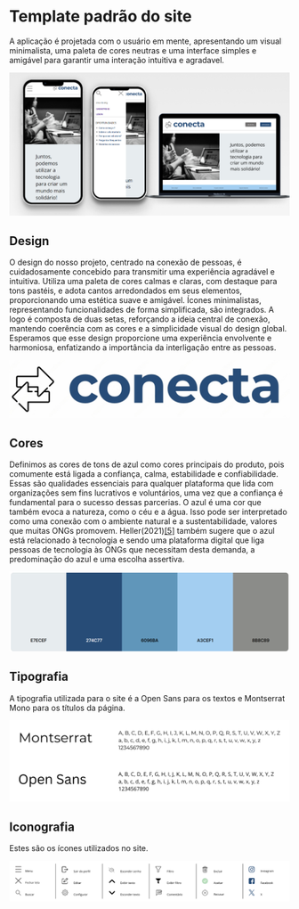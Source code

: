 # Template padrão do site

A aplicação é projetada com o usuário em mente, apresentando um visual minimalista, uma paleta de cores neutras e uma interface simples e amigável para garantir uma interação intuitiva e agradavel.

![Layout](./imagens_template/layout.png)


## Design

O design do nosso projeto, centrado na conexão de pessoas, é cuidadosamente concebido para transmitir uma experiência agradável e intuitiva. Utiliza uma paleta de cores calmas e claras, com destaque para tons pastéis, e adota cantos arredondados em seus elementos, proporcionando uma estética suave e amigável. Ícones minimalistas, representando funcionalidades de forma simplificada, são integrados. A logo é composta de duas setas, reforçando a ideia central de conexão, mantendo coerência com as cores e a simplicidade visual do design global. Esperamos que esse design proporcione uma experiência envolvente e harmoniosa, enfatizando a importância da interligação entre as pessoas. 

![Logo](./imagens_template/logo-conecta.png)


## Cores

Definimos as cores de tons de azul como cores principais do produto, pois comumente está ligada a confiança, calma, estabilidade e confiabilidade. Essas são qualidades essenciais para qualquer plataforma que lida com organizações sem fins lucrativos e voluntários, uma vez que a confiança é fundamental para o sucesso dessas parcerias. O azul é uma cor que também evoca a natureza, como o céu e a água. Isso pode ser interpretado como uma conexão com o ambiente natural e a sustentabilidade, valores que muitas ONGs promovem. Heller(2021)[[5]](../docs/references.md) também sugere que o azul está relacionado à tecnologia e sendo uma plataforma digital que liga pessoas de tecnologia às ONGs que necessitam desta demanda, a predominação do azul e uma escolha assertiva.

![Paleta de Cores](./imagens_template/paleta-de-cores.png)

## Tipografia

A tipografia utilizada para o site é a Open Sans para os textos e Montserrat Mono para os títulos da página. 

![Tipografia](./imagens_template/tipografia.png)

## Iconografia

Estes são os ícones utilizados no site. 

![Iconografia](./imagens_template/iconografia.png)
